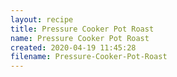 ```yaml
---
layout: recipe
title: Pressure Cooker Pot Roast
name: Pressure Cooker Pot Roast
created: 2020-04-19 11:45:28
filename: Pressure-Cooker-Pot-Roast
---
```

